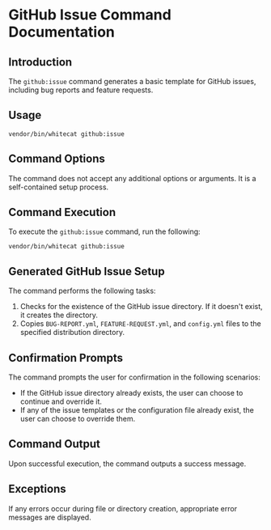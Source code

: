 # GitHub Issue Command Documentation

## Introduction

The `github:issue` command generates a basic template for GitHub issues, including bug reports and feature requests.

## Usage

`vendor/bin/whitecat github:issue`

## Command Options

The command does not accept any additional options or arguments. It is a self-contained setup process.

## Command Execution

To execute the `github:issue` command, run the following:

`vendor/bin/whitecat github:issue`

## Generated GitHub Issue Setup

The command performs the following tasks:

1.  Checks for the existence of the GitHub issue directory. If it doesn't exist, it creates the directory.
2.  Copies `BUG-REPORT.yml`, `FEATURE-REQUEST.yml`, and `config.yml` files to the specified distribution directory.

## Confirmation Prompts

The command prompts the user for confirmation in the following scenarios:

*   If the GitHub issue directory already exists, the user can choose to continue and override it.
*   If any of the issue templates or the configuration file already exist, the user can choose to override them.

## Command Output

Upon successful execution, the command outputs a success message.

## Exceptions

If any errors occur during file or directory creation, appropriate error messages are displayed.
